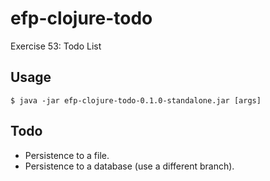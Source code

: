 # efp-clojure-todo

Exercise 53: Todo List

## Usage

    $ java -jar efp-clojure-todo-0.1.0-standalone.jar [args]
    
## Todo

- Persistence to a file.
- Persistence to a database (use a different branch).
